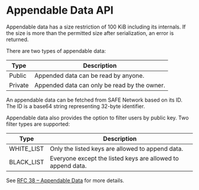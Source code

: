 # Appendable Data API

Appendable data has a size restriction of 100 KiB including its internals. If the size is more than the permitted size after serialization, an error is returned.

There are two types of appendable data:

| Type | Description |
| --- | --- |
| Public | Appended data can be read by anyone. |
| Private | Appended data can only be read by the owner. |

An appendable data can be fetched from SAFE Network based on its ID. The ID is a base64 string
representing 32-byte identifier.

Appendable data also provides the option to filter users by public key. Two filter types are supported:

| Type | Description |
| --- | --- |
| WHITE_LIST | Only the listed keys are allowed to append data. |
| BLACK_LIST | Everyone except the listed keys are allowed to append data. |

See [RFC 38 – Appendable Data](https://github.com/maidsafe/rfcs/blob/master/text/0038-appendable-data/0038-appendable-data.md) for more details.
